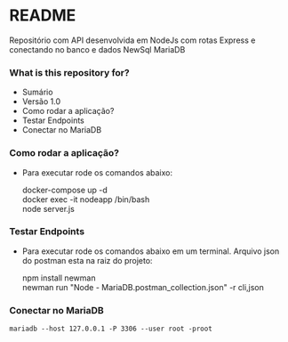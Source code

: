 # README #

Repositório com API desenvolvida em NodeJs com rotas Express e conectando no banco e dados NewSql MariaDB 

### What is this repository for? ###

* Sumário
* Versão 1.0
* Como rodar a aplicação?  
* Testar Endpoints
* Conectar no MariaDB

### Como rodar a aplicação? ###

* Para executar rode os comandos abaixo:

    docker-compose up -d  
    docker exec -it nodeapp /bin/bash  
    node server.js  
    
    
### Testar Endpoints ###

* Para executar rode os comandos abaixo em um terminal. 
  Arquivo json do postman esta na raiz do projeto:
    
    npm install newman  
    newman run "Node - MariaDB.postman_collection.json" -r cli,json  

### Conectar no MariaDB ###
    
    mariadb --host 127.0.0.1 -P 3306 --user root -proot
